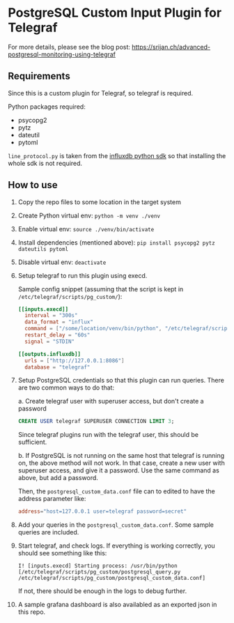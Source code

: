 # PostgreSQL Custom Input Plugin for Telegraf

For more details, please see the blog post: https://srijan.ch/advanced-postgresql-monitoring-using-telegraf

## Requirements

Since this is a custom plugin for Telegraf, so telegraf is required.

Python packages required:

- psycopg2
- pytz
- dateutil
- pytoml

`line_protocol.py` is taken from the [influxdb python
sdk](https://github.com/influxdata/influxdb-python) so that installing the whole
sdk is not required.

## How to use

1. Copy the repo files to some location in the target system
1. Create Python virtual env: `python -m venv ./venv`
1. Enable virtual env: `source ./venv/bin/activate`
1. Install dependencies (mentioned above): `pip install psycopg2 pytz dateutils pytoml`
1. Disable virtual env: `deactivate`
1. Setup telegraf to run this plugin using execd.

   Sample config snippet (assuming that the script is kept in
   `/etc/telegraf/scripts/pg_custom/`):

   ``` toml
   [[inputs.execd]]
     interval = "300s"
     data_format = "influx"
     command = ["/some/location/venv/bin/python", "/etc/telegraf/scripts/pg_custom/postgresql_query.py", "/etc/telegraf/scripts/pg_custom/postgresql_custom_data.conf"]
     restart_delay = "60s"
     signal = "STDIN"

   [[outputs.influxdb]]
     urls = ["http://127.0.0.1:8086"]
     database = "telegraf"
   ```

1. Setup PostgreSQL credentials so that this plugin can run queries. There are
   two common ways to do that:

   a. Create telegraf user with superuser access, but don't create a password

   ```sql
   CREATE USER telegraf SUPERUSER CONNECTION LIMIT 3;
   ```

   Since telegraf plugins run with the telegraf user, this should be sufficient.

   b. If PostgreSQL is not running on the same host that telegraf is running on,
   the above method will not work. In that case, create a new user with
   superuser access, and give it a password. Use the same command as above, but
   add a password.

   Then, the `postgresql_custom_data.conf` file can to edited to have the
   address parameter like:

   ```toml
   address="host=127.0.0.1 user=telegraf password=secret"
   ```

1. Add your queries in the `postgresql_custom_data.conf`. Some sample queries
   are included.

1. Start telegraf, and check logs. If everything is working correctly, you
   should see something like this:

   ```
   I! [inputs.execd] Starting process: /usr/bin/python [/etc/telegraf/scripts/pg_custom/postgresql_query.py /etc/telegraf/scripts/pg_custom/postgresql_custom_data.conf]
   ```

   If not, there should be enough in the logs to debug further.

1. A sample grafana dashboard is also availabled as an exported json in this repo.

